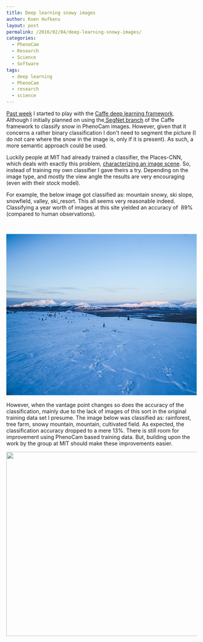 ```yaml
---
title: Deep learning snowy images
author: Koen Hufkens
layout: post
permalink: /2016/02/04/deep-learning-snowy-images/
categories:
  - PhenoCam
  - Research
  - Science
  - Software
tags:
  - deep learning
  - PhenoCam
  - research
  - science
---
```

<a href="http://www.khufkens.com/2016/01/12/a-cup-of-deep-learning-coffee/">Past week</a> I started to play with the <a href="http://caffe.berkeleyvision.org/">Caffe deep learning framework</a>. Although I initially planned on using the<a href="http://mi.eng.cam.ac.uk/projects/segnet/"> SegNet branch</a> of the Caffe framework to classify snow in PhenoCam images. However, given that it concerns a rather binary classification I don't need to segment the picture (I do not care where the snow in the image is, only if it is present). As such, a more semantic approach could be used.

Luckily people at MIT had already trained a classifier, the Places-CNN, which deals with exactly this problem, <a href="http://places.csail.mit.edu/demo.html">characterizing an image scene</a>. So, instead of training my own classifier I gave theirs a try. Depending on the image type, and mostly the view angle the results are very encouraging (even with their stock model).

For example, the below image got classified as: mountain snowy, ski slope, snowfield, valley, ski_resort. This all seems very reasonable indeed. Classifying a year worth of images at this site yielded an accuracy of  89% (compared to human observations).

&nbsp;

<a href="/uploads/2016/02/24721196381_042bb62b7e_z.jpg" rel="attachment wp-att-1032"><img class="alignnone size-full wp-image-1032" src="/uploads/2016/02/24721196381_042bb62b7e_z.jpg" alt="24721196381_042bb62b7e_z" width="640" height="427" /></a>

However, when the vantage point changes so does the accuracy of the classification, mainly due to the lack of images of this sort in the original training data set I presume. The image below was classified as: rainforest, tree farm, snowy mountain, mountain, cultivated field. As expected, the classification accuracy dropped to a mere 13%. There is still room for improvement using PhenoCam based training data. But, building upon the work by the group at MIT should make these improvements easier.

<img class="alignnone" src="https://farm2.staticflickr.com/1441/24519154990_502f2e2523_z_d.jpg" alt="" width="640" height="488" />